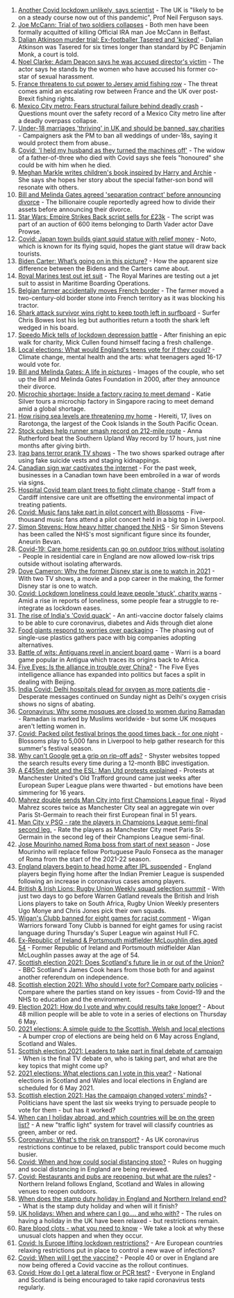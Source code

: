 1. [Another Covid lockdown unlikely, says scientist](https://www.bbc.co.uk/news/uk-56988070) - The UK is "likely to be on a steady course now out of this pandemic", Prof Neil Ferguson says.
2. [Joe McCann: Trial of two soldiers collapses](https://www.bbc.co.uk/news/uk-northern-ireland-56942056) - Both men have been formally acquitted of killing Official IRA man Joe McCann in Belfast.
3. [Dalian Atkinson murder trial: Ex-footballer Tasered and 'kicked'](https://www.bbc.co.uk/news/uk-england-shropshire-56979521) - Dalian Atkinson was Tasered for six times longer than standard by PC Benjamin Monk, a court is told.
4. [Noel Clarke: Adam Deacon says he was accused director's victim](https://www.bbc.co.uk/news/entertainment-arts-56983555) - The actor says he stands by the women who have accused his former co-star of sexual harassment.
5. [France threatens to cut power to Jersey amid fishing row](https://www.bbc.co.uk/news/world-europe-56984886) - The threat comes amid an escalating row between France and the UK over post-Brexit fishing rights.
6. [Mexico City metro: Fears structural failure behind deadly crash](https://www.bbc.co.uk/news/world-latin-america-56985164) - Questions mount over the safety record of a Mexico City metro line after a deadly overpass collapse.
7. [Under-18 marriages 'thriving' in UK and should be banned, say charities](https://www.bbc.co.uk/news/uk-56982309) - Campaigners ask the PM to ban all weddings of under-18s, saying it would protect them from abuse..
8. [Covid: 'I held my husband as they turned the machines off'](https://www.bbc.co.uk/news/uk-wales-56985530) - The widow of a father-of-three who died with Covid says she feels "honoured" she could be with him when he died.
9. [Meghan Markle writes children's book inspired by Harry and Archie](https://www.bbc.co.uk/news/entertainment-arts-56978021) - She says she hopes her story about the special father-son bond will resonate with others.
10. [Bill and Melinda Gates agreed 'separation contract' before announcing divorce](https://www.bbc.co.uk/news/world-us-canada-56984733) - The billionaire couple reportedly agreed how to divide their assets before announcing their divorce.
11. [Star Wars: Empire Strikes Back script sells for £23k](https://www.bbc.co.uk/news/uk-england-bristol-56984117) - The script was part of an auction of 600 items belonging to Darth Vader actor Dave Prowse.
12. [Covid: Japan town builds giant squid statue with relief money](https://www.bbc.co.uk/news/world-europe-56978075) - Noto, which is known for its flying squid, hopes the giant statue will draw back tourists.
13. [Biden Carter: What’s going on in this picture?](https://www.bbc.co.uk/news/world-us-canada-56988360) - How the apparent size difference between the Bidens and the Carters came about.
14. [Royal Marines test out jet suit](https://www.bbc.co.uk/news/uk-56979994) - The Royal Marines are testing out a jet suit to assist in Maritime Boarding Operations.
15. [Belgian farmer accidentally moves French border](https://www.bbc.co.uk/news/world-europe-56978344) - The farmer moved a two-century-old border stone into French territory as it was blocking his tractor.
16. [Shark attack survivor wins right to keep tooth left in surfboard](https://www.bbc.co.uk/news/world-australia-56979429) - Surfer Chris Bowes lost his leg but authorities return a tooth the shark left wedged in his board.
17. [Speedo Mick tells of lockdown depression battle](https://www.bbc.co.uk/news/uk-56982991) - After finishing an epic walk for charity, Mick Cullen found himself facing a fresh challenge.
18. [Local elections: What would England's teens vote for if they could?](https://www.bbc.co.uk/news/uk-politics-56949103) - Climate change, mental health and the arts: what teenagers aged 16-17 would vote for.
19. [Bill and Melinda Gates: A life in pictures](https://www.bbc.co.uk/news/world-us-canada-56974222) - Images of the couple, who set up the Bill and Melinda Gates Foundation in 2000, after they announce their divorce.
20. [Microchip shortage: Inside a factory racing to meet demand](https://www.bbc.co.uk/news/business-56943292) - Katie Silver tours a microchip factory in Singapore racing to meet demand amid a global shortage.
21. [How rising sea levels are threatening my home](https://www.bbc.co.uk/news/world-asia-56853156) - Hereiti, 17, lives on Rarotonga, the largest of the Cook Islands in the South Pacific Ocean.
22. [Stock cubes help runner smash record on 212-mile route](https://www.bbc.co.uk/news/uk-scotland-56971220) - Anna Rutherford beat the Southern Upland Way record by 17 hours, just nine months after giving birth.
23. [Iraq bans terror prank TV shows](https://www.bbc.co.uk/news/world-middle-east-56973968) - The two shows sparked outrage after using fake suicide vests and staging kidnappings.
24. [Canadian sign war captivates the internet](https://www.bbc.co.uk/news/world-us-canada-56972907) - For the past week, businesses in a Canadian town have been embroiled in a war of words via signs.
25. [Hospital Covid team plant trees to fight climate change](https://www.bbc.co.uk/news/science-environment-56944931) - Staff from a Cardiff intensive care unit are offsetting the environmental impact of treating patients.
26. [Covid: Music fans take part in pilot concert with Blossoms](https://www.bbc.co.uk/news/entertainment-arts-56971450) - Five-thousand music fans attend a pilot concert held in a big top in Liverpool.
27. [Simon Stevens: How heavy hitter changed the NHS](https://www.bbc.co.uk/news/health-56945830) - Sir Simon Stevens has been called the NHS's most significant figure since its founder, Aneurin Bevan.
28. [Covid-19: Care home residents can go on outdoor trips without isolating](https://www.bbc.co.uk/news/uk-56977779) - People in residential care in England are now allowed low-risk trips outside without isolating afterwards.
29. [Dove Cameron: Why the former Disney star is one to watch in 2021](https://www.bbc.co.uk/news/entertainment-arts-56943632) - With two TV shows, a movie and a pop career in the making, the former Disney star is one to watch.
30. [Covid: Lockdown loneliness could leave people 'stuck', charity warns](https://www.bbc.co.uk/news/uk-england-56808885) - Amid a rise in reports of loneliness, some people fear a struggle to re-integrate as lockdown eases.
31. [The rise of India's 'Covid quack'](https://www.bbc.co.uk/news/blogs-trending-56845610) - An anti-vaccine doctor falsely claims to be able to cure coronavirus, diabetes and Aids through diet alone
32. [Food giants respond to worries over packaging](https://www.bbc.co.uk/news/business-56770732) - The phasing out of single-use plastics gathers pace with big companies adopting alternatives.
33. [Battle of wits: Antiguans revel in ancient board game](https://www.bbc.co.uk/news/world-latin-america-56814500) - Warri is a board game popular in Antigua which traces its origins back to Africa.
34. [Five Eyes: Is the alliance in trouble over China?](https://www.bbc.co.uk/news/world-56970640) - The Five Eyes intelligence alliance has expanded into politics but faces a split in dealing with Beijing.
35. [India Covid: Delhi hospitals plead for oxygen as more patients die](https://www.bbc.co.uk/news/world-asia-india-56940595) - Desperate messages continued on Sunday night as Delhi's oxygen crisis shows no signs of abating.
36. [Coronavirus: Why some mosques are closed to women during Ramadan](https://www.bbc.co.uk/news/uk-56937289) - Ramadan is marked by Muslims worldwide - but some UK mosques aren't letting women in.
37. [Covid: Packed pilot festival brings the good times back - for one night](https://www.bbc.co.uk/news/entertainment-arts-56962231) - Blossoms play to 5,000 fans in Liverpool to help gather research for this summer's festival season.
38. [Why can't Google get a grip on rip-off ads?](https://www.bbc.co.uk/news/technology-56886957) - Shyster websites topped the search results every time during a 12-month BBC investigation.
39. [A £455m debt and the ESL: Man Utd protests explained](https://www.bbc.co.uk/sport/football/56966096) - Protests at Manchester United's Old Trafford ground came just weeks after European Super League plans were thwarted - but emotions have been simmering for 16 years.
40. [Mahrez double sends Man City into first Champions League final](https://www.bbc.co.uk/sport/football/56973031) - Riyad Mahrez scores twice as Manchester City seal an aggregate win over Paris St-Germain to reach their first European final in 51 years.
41. [Man City v PSG - rate the players in Champions League semi-final second leg.](https://www.bbc.co.uk/sport/football/56988302) - Rate the players as Manchester City meet Paris St-Germain in the second leg of their Champions League semi-final.
42. [Jose Mourinho named Roma boss from start of next season](https://www.bbc.co.uk/sport/football/56983649) - Jose Mourinho will replace fellow Portuguese Paulo Fonseca as the manager of Roma from the start of the 2021-22 season.
43. [England players begin to head home after IPL suspended](https://www.bbc.co.uk/sport/cricket/56988015) - England players begin flying home after the Indian Premier League is suspended following an increase in coronavirus cases among players.
44. [British & Irish Lions: Rugby Union Weekly squad selection summit](https://www.bbc.co.uk/sport/rugby-union/56983845) - With just two days to go before Warren Gatland reveals the British and Irish Lions players to take on South Africa, Rugby Union Weekly presenters Ugo Monye and Chris Jones pick their own squads.
45. [Wigan's Clubb banned for eight games for racist comment](https://www.bbc.co.uk/sport/rugby-league/56988616) - Wigan Warriors forward Tony Clubb is banned for eight games for using racist language during Thursday's Super League win against Hull FC.
46. [Ex-Republic of Ireland & Portsmouth midfielder McLoughlin dies aged 54](https://www.bbc.co.uk/sport/football/56985844) - Former Republic of Ireland and Portsmouth midfielder Alan McLoughlin passes away at the age of 54.
47. [Scottish election 2021: Does Scotland's future lie in or out of the Union?](https://www.bbc.co.uk/news/uk-scotland-56970549) - BBC Scotland's James Cook hears from those both for and against another referendum on independence.
48. [Scottish election 2021: Who should I vote for? Compare party policies](https://www.bbc.co.uk/news/uk-scotland-scotland-politics-56510773) - Compare where the parties stand on key issues - from Covid-19 and the NHS to education and the environment.
49. [Election 2021: How do I vote and why could results take longer?](https://www.bbc.co.uk/news/uk-politics-56581106) - About 48 million people will be able to vote in a series of elections on Thursday 6 May.
50. [2021 elections: A simple guide to the Scottish, Welsh and local elections](https://www.bbc.co.uk/news/uk-politics-56286643) - A bumper crop of elections are being held on 6 May across England, Scotland and Wales.
51. [Scottish election 2021: Leaders to take part in final debate of campaign](https://www.bbc.co.uk/news/uk-scotland-scotland-politics-56930731) - When is the final TV debate on, who is taking part, and what are the key topics that might come up?
52. [2021 elections: What elections can I vote in this year?](https://www.bbc.co.uk/news/56129210) - National elections in Scotland and Wales and local elections in England are scheduled for 6 May 2021.
53. [Scottish election 2021: Has the campaign changed voters' minds?](https://www.bbc.co.uk/news/uk-scotland-scotland-politics-56969880) - Politicians have spent the last six weeks trying to persuade people to vote for them - but has it worked?
54. [When can I holiday abroad, and which countries will be on the green list?](https://www.bbc.co.uk/news/explainers-52544307) - A new "traffic light" system for travel will classify countries as green, amber or red.
55. [Coronavirus: What's the risk on transport?](https://www.bbc.co.uk/news/health-51736185) - As UK coronavirus restrictions continue to be relaxed, public transport could become much busier.
56. [Covid: When and how could social distancing stop?](https://www.bbc.co.uk/news/uk-51506729) - Rules on hugging and social distancing in England are being reviewed.
57. [Covid: Restaurants and pubs are reopening, but what are the rules?](https://www.bbc.co.uk/news/business-52977388) - Northern Ireland follows England, Scotland and Wales in allowing venues to reopen outdoors.
58. [When does the stamp duty holiday in England and Northern Ireland end?](https://www.bbc.co.uk/news/business-53319433) - What is the stamp duty holiday and when will it finish?
59. [UK holidays: When and where can I go.... and who with?](https://www.bbc.co.uk/news/explainers-52646738) - The rules on having a holiday in the UK have been relaxed - but restrictions remain.
60. [Rare blood clots - what you need to know](https://www.bbc.co.uk/news/health-56674796) - We take a look at why these unusual clots happen and when they occur.
61. [Covid: Is Europe lifting lockdown restrictions?](https://www.bbc.co.uk/news/explainers-53640249) - Are European countries relaxing restrictions put in place to control a new wave of infections?
62. [Covid: When will I get the vaccine?](https://www.bbc.co.uk/news/health-55045639) - People 40 or over in England are now being offered a Covid vaccine as the rollout continues.
63. [Covid: How do I get a lateral flow or PCR test?](https://www.bbc.co.uk/news/health-51943612) - Everyone in England and Scotland is being encouraged to take rapid coronavirus tests regularly.
